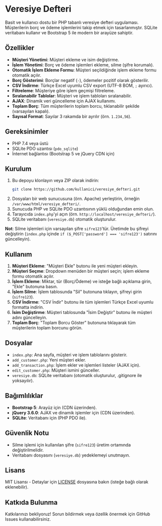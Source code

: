 # Veresiye Defteri

Basit ve kullanıcı dostu bir PHP tabanlı veresiye defteri uygulaması. Müşterilerin borç ve ödeme işlemlerini takip etmek için tasarlanmıştır. SQLite veritabanı kullanır ve Bootstrap 5 ile modern bir arayüze sahiptir.

## Özellikler
- **Müşteri Yönetimi**: Müşteri ekleme ve isim değiştirme.
- **İşlem Yönetimi**: Borç ve ödeme işlemleri ekleme, silme (şifre korumalı).
- **Otomatik İşlem Ekleme Formu**: Müşteri seçildiğinde işlem ekleme formu otomatik açılır.
- **Borç Gösterimi**: Borçlar negatif (`-`), ödemeler pozitif olarak gösterilir.
- **CSV İndirme**: Türkçe Excel uyumlu CSV export (UTF-8 BOM, `;` ayırıcı).
- **Filtreleme**: Müşteriye göre işlem geçmişi filtreleme.
- **Sıralanabilir Tablolar**: Müşteri ve işlem tabloları sıralanabilir.
- **AJAX**: Dinamik veri güncelleme için AJAX kullanımı.
- **Toplam Borç**: Tüm müşterilerin toplam borcu, tıklanabilir şekilde (varsayılan kapalı).
- **Sayısal Format**: Sayılar 3 rakamda bir ayrılır (örn. `1.234,56`).

## Gereksinimler
- PHP 7.4 veya üstü
- SQLite PDO uzantısı (`pdo_sqlite`)
- İnternet bağlantısı (Bootstrap 5 ve jQuery CDN için)

## Kurulum
1. Bu depoyu klonlayın veya ZIP olarak indirin:
   ```bash
   git clone https://github.com/kullanici/veresiye_defteri.git
   ```
2. Dosyaları bir web sunucusuna (örn. Apache) yerleştirin, örneğin `/var/www/html/veresiye_defteri/`.
3. Sunucuda PHP ve SQLite PDO uzantısının yüklü olduğundan emin olun.
4. Tarayıcıda `index.php`'yi açın (örn. `http://localhost/veresiye_defteri/`).
5. SQLite veritabanı (`veresiye.db`) otomatik oluşturulur.

**Not**: Silme işlemleri için varsayılan şifre `sifre123`'tür. Üretimde bu şifreyi değiştirin (`index.php` içinde `if ($_POST['password'] === 'sifre123')` satırını güncelleyin).

## Kullanım
1. **Müşteri Ekleme**: "Müşteri Ekle" butonu ile yeni müşteri ekleyin.
2. **Müşteri Seçme**: Dropdown menüden bir müşteri seçin; işlem ekleme formu otomatik açılır.
3. **İşlem Ekleme**: Miktar, tür (Borç/Ödeme) ve isteğe bağlı açıklama girin, "Ekle" butonuna basın.
4. **İşlem Silme**: İşlem tablosunda "Sil" butonuna tıklayın, şifreyi girin (`sifre123`).
5. **CSV İndirme**: "CSV İndir" butonu ile tüm işlemleri Türkçe Excel uyumlu formatta indirin.
6. **İsim Değiştirme**: Müşteri tablosunda "İsim Değiştir" butonu ile müşteri adını güncelleyin.
7. **Toplam Borç**: "Toplam Borcu Göster" butonuna tıklayarak tüm müşterilerin toplam borcunu görün.

## Dosyalar
- `index.php`: Ana sayfa, müşteri ve işlem tablolarını gösterir.
- `add_customer.php`: Yeni müşteri ekler.
- `add_transaction.php`: İşlem ekler ve işlemleri listeler (AJAX için).
- `edit_customer.php`: Müşteri ismini günceller.
- `veresiye.db`: SQLite veritabanı (otomatik oluşturulur, .gitignore ile yoksayılır).

## Bağımlılıklar
- **Bootstrap 5**: Arayüz için (CDN üzerinden).
- **jQuery 3.6.0**: AJAX ve dinamik işlemler için (CDN üzerinden).
- **SQLite**: Veritabanı için (PHP PDO ile).

## Güvenlik Notu
- Silme işlemi için kullanılan şifre (`sifre123`) üretim ortamında değiştirilmelidir.
- Veritabanı dosyasını (`veresiye.db`) yedeklemeyi unutmayın.

## Lisans
MIT Lisansı - Detaylar için [LICENSE](LICENSE) dosyasına bakın (isteğe bağlı olarak eklenebilir).

## Katkıda Bulunma
Katkılarınızı bekliyoruz! Sorun bildirmek veya özellik önermek için GitHub Issues kullanabilirsiniz.
